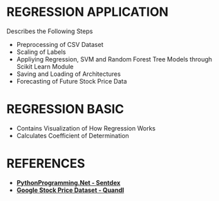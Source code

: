 # REGRESSION APPLICATION

Describes the Following Steps
- Preprocessing of CSV Dataset
- Scaling of Labels
- Appliying Regression, SVM and Random Forest Tree Models through Scikit Learn Module
- Saving and Loading of Architectures
- Forecasting of Future Stock Price Data

# REGRESSION BASIC

- Contains Visualization of How Regression Works
- Calculates Coefficient of Determination

# REFERENCES

- [**PythonProgramming.Net - Sentdex**](https://pythonprogramming.net/machine-learning-tutorial-python-introduction/)
- [**Google Stock Price Dataset - Quandl**](https://www.quandl.com/databases/WIKIP/data)
